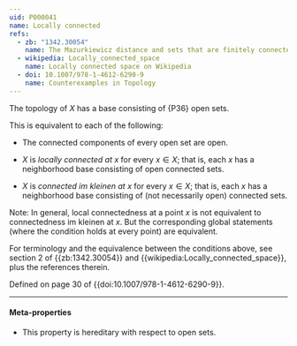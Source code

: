 ```yaml
---
uid: P000041
name: Locally connected
refs:
  - zb: "1342.30054"
    name: The Mazurkiewicz distance and sets that are finitely connected at the boundary (Björn, Björn, Shanmugalingam)
  - wikipedia: Locally_connected_space
    name: Locally connected space on Wikipedia
  - doi: 10.1007/978-1-4612-6290-9
    name: Counterexamples in Topology
---
```


The topology of $X$ has a base consisting of {P36} open sets.

This is equivalent to each of the following:

* The connected components of every open set are open.

* $X$ is *locally connected at $x$* for every $x\in X$;
that is, each $x$ has a neighborhood base consisting of open connected sets.

* $X$ is *connected im kleinen at $x$* for every $x\in X$;
that is, each $x$ has a neighborhood base consisting of (not necessarily open) connected sets.

Note: In general, local connectedness at a point $x$ is not equivalent to connectedness im kleinen at $x$.
But the corresponding global statements (where the condition holds at every point) are equivalent.

For terminology and the equivalence between the conditions above, see section 2 of {{zb:1342.30054}} and {{wikipedia:Locally_connected_space}}, plus the references therein.

Defined on page 30 of {{doi:10.1007/978-1-4612-6290-9}}.

----
#### Meta-properties

- This property is hereditary with respect to open sets.
